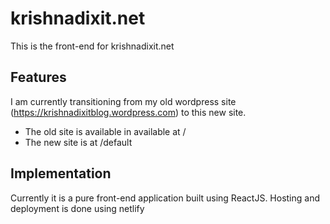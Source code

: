 # krishnadixit.net

This is the front-end for krishnadixit.net

## Features
I am currently transitioning from my old wordpress site (https://krishnadixitblog.wordpress.com) to this new site. 
- The old site is available in available at /
- The new site is at /default

## Implementation
Currently it is a pure front-end application built using ReactJS. Hosting and deployment is done using netlify

